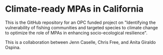 # Climate-ready MPAs in California

This is the GitHub repository for an OPC funded project on "Identifying the vulnerability of fishing communities and targeted species to climate change to optimize the role of
MPAs in enhancing socio-ecological resilience".

This is a collaboration between Jenn Caselle, Chris Free, and Anita Giraldo Ospina.
